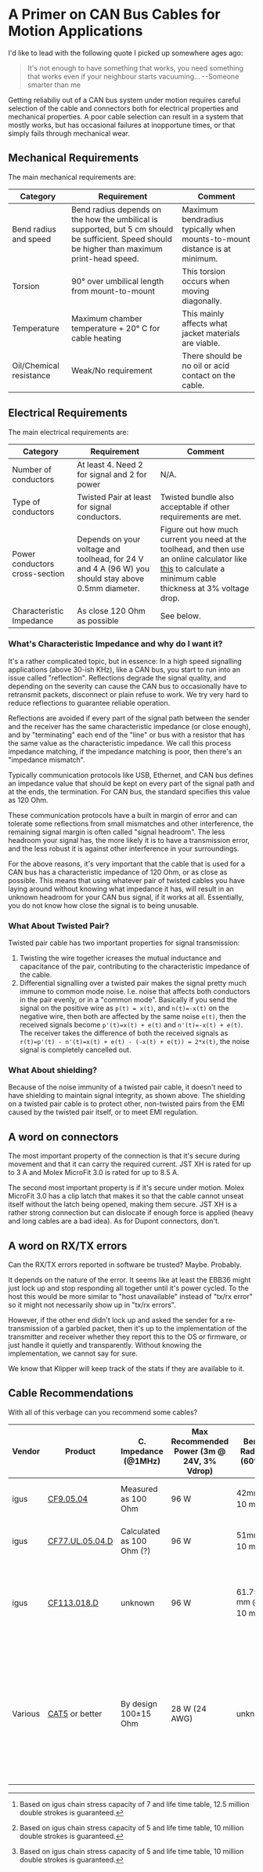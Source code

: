 # A Primer on CAN Bus Cables for Motion Applications
I'd like to lead with the following quote I picked up somewhere ages ago:
> It's not enough to have something that works, you need something that works even if your neighbour starts vacuuming...  --Someone smarter than me

Getting reliabiliy out of a CAN bus system under motion requires careful selection of the cable and connectors both for electrical properties and mechanical properties. A poor cable selection can result in a system that mostly works, but has occasional failures at inopportune times, or that simply fails through mechanical wear.

## Mechanical Requirements
The main mechanical requirements are:

Category | Requirement | Comment
-|-|-
Bend radius and speed | Bend radius depends on the how the umbilical is supported, but 5 cm should be sufficient. Speed should be higher than maximum print-head speed. | Maximum bendradius typically when mounts-to-mount distance is at minimum.
Torsion | 90° over umbilical length from mount-to-mount  | This torsion occurs when moving diagonally.
Temperature | Maximum chamber temperature + 20° C for cable heating | This mainly affects what jacket materials are viable.
Oil/Chemical resistance | Weak/No requirement | There should be no oil or acid contact on the cable.

## Electrical Requirements
The main electrical requirements are:

Category | Requirement | Comment
-|-|-
Number of conductors | At least 4. Need 2 for signal and 2 for power | N/A.
Type of conductors | Twisted Pair at least for signal conductors. | Twisted bundle also acceptable if other requirements are met.
Power conductors cross-section | Depends on your voltage and toolhead, for 24 V and 4 A (96 W) you should stay above 0.5mm diameter. | Figure out how much current you need at the toolhead, and then use an online calculator like [this](https://www.inchcalculator.com/voltage-drop-calculator/) to calculate a minimum cable thickness at 3% voltage drop.
Characteristic Impedance | As close 120 Ohm as possible | See below.

### What's Characteristic Impedance and why do I want it?
It's a rather complicated topic, but in essence: In a high speed signalling applications (above 30-ish KHz), like a CAN bus, you start to run into an issue called "reflection". Reflections degrade the signal quality, and depending on the severity can cause the CAN bus to occasionally have to retransmit packets, disconnect or plain refuse to work. We try very hard to reduce reflections to guarantee reliable operation.

Reflections are avoided if every part of the signal path between the sender and the receiver has the same characteristic impedance (or close enough), and by "terminating" each end of the "line" or bus with a resistor that has the same value as the characteristic impedance. We call this process impedance matching, if the impedance matching is poor, then there's an "impedance mismatch".

Typically communication protocols like USB, Ethernet, and CAN bus defines an impedance value that should be kept on every part of the signal path and at the ends, the termination. For CAN bus, the standard specifies this value as 120 Ohm.

These communication protocols have a built in margin of error and can tolerate some reflections from small mismatches and other interference, the remaining signal margin is often called "signal headroom". The less headroom your signal has, the more likely it is to have a transmission error, and the less robust it is against other interference in your surroundings.

For the above reasons, it's very important that the cable that is used for a CAN bus has a characteristic impedance of 120 Ohm, or as close as possible. This means that using whatever pair of twisted cables you have laying around without knowing what impedance it has, will result in an unknown headroom for your CAN bus signal, if it works at all. Essentially, you do not know how close the signal is to being unusable.

### What About Twisted Pair?
Twisted pair cable has two important properties for signal transmission:

1. Twisting the wire together icreases the mutual inductance and capacitance of the pair, contributing to the characteristic impedance of the cable.
2. Differential signalling over a twisted pair makes the signal pretty much immune to common mode noise. I.e. noise that affects both conductors in the pair evenly, or in a "common mode". Basically if you send the signal on the positive wire as  `p(t) = x(t)`, and `n(t)=-x(t)` on the negative wire, then both are affected by the same noise `e(t)`, then the received signals become `p'(t)=x(t) + e(t)` and `n'(t)=-x(t) + e(t)`. The receiver takes the difference of both the received signals as `r(t)=p'(t) - n'(t)=x(t) + e(t) - (-x(t) + e(t)) = 2*x(t)`, the noise signal is completely cancelled out.

### What About shielding?
Because of the noise immunity of a twisted pair cable, it doesn't need to have shielding to maintain signal integrity, as shown above. The shielding on a twisted pair cable is to protect other, non-twisted pairs from the EMI caused by the twisted pair itself, or to meet EMI regulation.

## A word on connectors
The most important property of the connection is that it's secure during movement and that it can carry the required current. JST XH is rated for up to 3 A and Molex MicroFit 3.0 is rated for up to 8.5 A.

The second most important property is if it's secure under motion. Molex MicroFit 3.0 has a clip latch that makes it so that the cable cannot unseat itself without the latch being opened, making them secure. JST XH is a rather strong connection but can dislocate if enough force is applied (heavy and long cables are a bad idea). As for Dupont connectors, don't. 

## A word on RX/TX errors
Can the RX/TX errors reported in software be trusted? Maybe. Probably.

It depends on the nature of the error. It seems like at least the EBB36 might just lock up and stop responding all together until it's power cycled. To the host this would be more similar to "host unavailable" instead of "tx/rx error" so it might not necessarily show up in "tx/rx errors".

However, if the other end didn't lock up and asked the sender for a re-transmission of a garbled packet, then it's up to the implementation of the transmitter and receiver whether they report this to the OS or firmware, or just handle it quietly and transparently. Without knowing the implementation, we cannot say for sure.

We know that Klipper will keep track of the stats if they are available to it.

## Cable Recommendations

With all of this verbage can you recommend some cables?

Vendor | Product | C. Impedance (@1MHz) | Max Recommended Power (3m @ 24V, 3% Vdrop) | Bend Radius (60°C) | Torsion | Max Temp | Comment 
-|-|-|-|-|-|-|-
igus | [CF9.05.04](https://www.igus.ie/product/CF9?artnr=CF9.05.04) | Measured as 100 Ohm | 96 W | 42mm @ 10 m/s [^1] | ±90°, with 1m cable length | 100 °C | See the [investigation](CF9.md).
igus | [CF77.UL.05.04.D](https://www.igus.eu/product/CF77_UL_D?artnr=CF77.UL.05.04.D) | Calculated as 100 Ohm (?) | 96 W | 51mm @ 10 m/s [^2] |  ±180°, with 1m cable length | 80 °C | PUR jacket can be though to work with.
igus | [CF113.018.D](https://www.igus.eu/product/CF113_D?artnr=CF113.018.D) | unknown | 96 W | 61.75 mm @ 10 m/s[^2] | None |  80 °C | Not recommended for long term umbilical use due to no torsion rating. One extra twisted pair.
Various | [CAT5](https://en.wikipedia.org/wiki/Category_5_cable) or better | By design 100±15 Ohm | 28 W (24 AWG) | unknown | unknown | 60 °C | Suitable for short term use up to 60 °C chamber temp (no extra margin needed for self heating as power is not carried in jacket), with power provided separately.

[^1]: Based on igus chain stress capacity of 7 and life time table, 12.5 million double strokes is guaranteed.

[^2]: Based on igus chain stress capacity of 5 and life time table, 10 million double strokes is guaranteed.